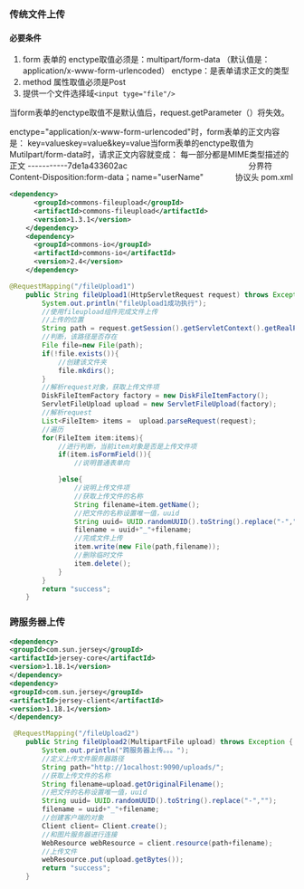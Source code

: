 ### 传统文件上传
#### 必要条件
1. form 表单的 enctype取值必须是：multipart/form-data
（默认值是：application/x-www-form-urlencoded）
enctype：是表单请求正文的类型
2. method 属性取值必须是Post
4. 提供一个文件选择域`<input tyge="file"/>`

当form表单的enctype取值不是默认值后，request.getParameter（）将失效。

enctype="application/x-www-form-urlencoded"时，form表单的正文内容是：
key=valueskey=value&key=value当form表单的enctype取值为Mutilpart/form-data时，请求正文内容就变成：
每一部分都是MIME类型描述的正文
-----------7de1a433602ac    &emsp;&emsp;&emsp;&emsp;&emsp;&emsp;&emsp;&emsp;&emsp;&emsp;&emsp;&emsp;&emsp;&emsp;&emsp;分界符
Content-Disposition:form-data；name="userName"&emsp;&emsp;&emsp;&emsp;协议头
pom.xml
```xml
<dependency>
      <groupId>commons-fileupload</groupId>
      <artifactId>commons-fileupload</artifactId>
      <version>1.3.1</version>
    </dependency>
    <dependency>
      <groupId>commons-io</groupId>
      <artifactId>commons-io</artifactId>
      <version>2.4</version>
    </dependency>
```

```java
@RequestMapping("/fileUpload1")
    public String fileUpload1(HttpServletRequest request) throws Exception {
        System.out.println("fileUpload1成功执行");
        //使用fileupload组件完成文件上传
        //上传的位置
        String path = request.getSession().getServletContext().getRealPath("/uploads/");
        //判断，该路径是否存在
        File file=new File(path);
        if(!file.exists()){
            //创建该文件夹
            file.mkdirs();
        }
        //解析request对象，获取上传文件项
        DiskFileItemFactory factory = new DiskFileItemFactory();
        ServletFileUpload upload = new ServletFileUpload(factory);
        //解析request
        List<FileItem> items =  upload.parseRequest(request);
        //遍历
        for(FileItem item:items){
            //进行判断，当前item对象是否是上传文件项
            if(item.isFormField()){
                //说明普通表单向

            }else{
                //说明上传文件项
                //获取上传文件的名称
                String filename=item.getName();
                //把文件的名称设置唯一值，uuid
                String uuid= UUID.randomUUID().toString().replace("-","");
                filename = uuid+"_"+filename;
                //完成文件上传
                item.write(new File(path,filename));
                //删除临时文件
                item.delete();
            }
        }
        return "success";
    }
```
### 跨服务器上传
```xml
<dependency>
<groupId>com.sun.jersey</groupId>
<artifactId>jersey-core</artifactId>
<version>1.18.1</version>
</dependency>
<dependency>
<groupId>com.sun.jersey</groupId>
<artifactId>jersey-client</artifactId>
<version>1.18.1</version>
</dependency>
```
```java
 @RequestMapping("/fileUpload2")
    public String fileUpload2(MultipartFile upload) throws Exception {
        System.out.println("跨服务器上传。。。");
        //定义上传文件服务器路径
        String path="http://1ocalhost:9090/uploads/";
        //获取上传文件的名称
        String filename=upload.getOriginalFilename();
        //把文件的名称设置唯一值，uuid
        String uuid= UUID.randomUUID().toString().replace("-","");
        filename = uuid+"_"+filename;
        //创建客户端的对象
        Client client= Client.create();
        //和图片服务器进行连接
        WebResource webResource = client.resource(path+filename);
        //上传文件
        webResource.put(upload.getBytes());
        return "success";
    }
```